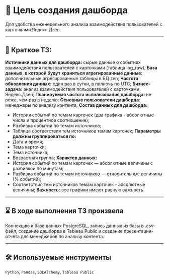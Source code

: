 # 🎯 Цель создания дашборда
Для удобства еженедельного анализа взаимодействия пользователей с карточками Яндекс.Дзен.
<hr>

## 📃 Краткое ТЗ:
**Источники данных для дашборда:** cырые данные о событиях взаимодействия пользователей с карточками (таблица log_raw);
**База данных, в которой будут храниться агрегированные данные:** дополнительные агрегированные таблицы в БД zen;
**Частота обновления данных:** один раз в сутки, в полночь по UTC;
**Бизнес-задача:** анализ взаимодействия пользователей с карточками Яндекс.Дзен;
**Планируемая частота использования дашборда:** не реже, чем раз в неделю;
**Основные пользователи дашборда:** менеджеры по анализу контента;
**Состав данных для дашборда:**
- История событий по темам карточек (два графика - абсолютные числа и процентное соотношение);
- Разбивка событий по темам источников;
- Таблица соответствия тем источников темам карточек;
**Параметры должны группироваться по:**
- Дата и время;
- Тема карточки;
- Тема источника;
- Возрастная группа;
**Характер данных:**
- История событий по темам карточек — абсолютные величины с разбивкой по минутам;
- Разбивка событий по темам источников — относительные величины (% событий);
- Соответствия тем источников темам карточек - абсолютные величины;
**Важность:** все графики имеют равную важность.
<hr>

## ⌛ В ходе выполнения ТЗ произвела
Коннекцию к базе данных PostgreSQL, запись данных из базы в .csv-файл, создание дашборда в Tableau Public и создание презентации-отчёта для менеджеров по анализу контента.
<hr>

## 🛠️ Используемые инструменты
`Python`, `Pandas`, `SQLAlchemy`, `Tableau Public`

